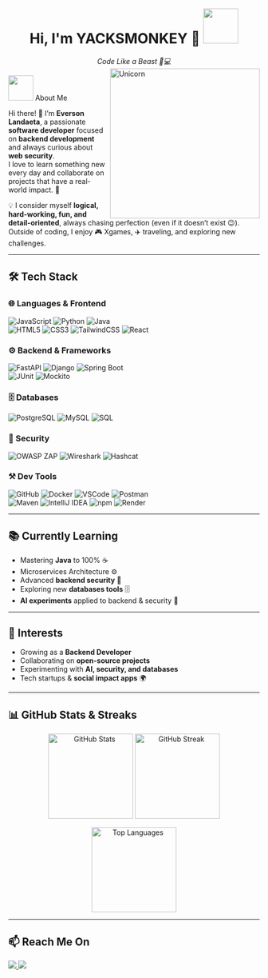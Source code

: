 <h1 align="center">
  Hi, I'm YACKSMONKEY 🍌 
  <img src="https://github.com/user-attachments/assets/96c8349d-8ad3-4578-abcf-0efe97e2675e" width="70">
</h1> 

<div align="center"><em>Code Like a Beast 🦍💻</em></div>

<img align="right" width=300px alt="Unicorn" src="https://media0.giphy.com/media/v1.Y2lkPTc5MGI3NjExdTMxZ3VncHEyeWkxamN5c3lxMGNtM3dmYm9tZTZ4OHFrbnVqbWxrMCZlcD12MV9pbnRlcm5hbF9naWZfYnlfaWQmY3Q9Zw/hD0mNAEuqs1lDJw8rx/giphy.gif" />

<img src="https://github.com/7oSkaaa/7oSkaaa/blob/main/Images/about_me.gif?raw=true" width="50px"> About Me

Hi there! 👋 I’m **Everson Landaeta**, a passionate **software developer** focused on **backend development** and always curious about **web security**.  
I love to learn something new every day and collaborate on projects that have a real-world impact. 🚀  

💡 I consider myself **logical, hard-working, fun, and detail-oriented**, always chasing perfection (even if it doesn’t exist 😉).  
Outside of coding, I enjoy 🎮 Xgames, ✈️ traveling, and exploring new challenges.  

---

## 🛠️ Tech Stack

### 🌐 Languages & Frontend
![JavaScript](https://img.shields.io/badge/JavaScript-F7DF1E?style=for-the-badge&logo=javascript&logoColor=black) 
![Python](https://img.shields.io/badge/Python-3776AB?style=for-the-badge&logo=python&logoColor=white) 
![Java](https://img.shields.io/badge/Java-007396?style=for-the-badge&logo=java&logoColor=white)  
![HTML5](https://img.shields.io/badge/HTML5-E34F26?style=for-the-badge&logo=html5&logoColor=white) 
![CSS3](https://img.shields.io/badge/CSS3-1572B6?style=for-the-badge&logo=css3&logoColor=white) 
![TailwindCSS](https://img.shields.io/badge/Tailwind-38B2AC?style=for-the-badge&logo=tailwind-css&logoColor=white) 
![React](https://img.shields.io/badge/React-20232A?style=for-the-badge&logo=react&logoColor=61DAFB)  

### ⚙️ Backend & Frameworks
![FastAPI](https://img.shields.io/badge/FastAPI-009688?style=for-the-badge&logo=fastapi&logoColor=white) 
![Django](https://img.shields.io/badge/Django-092E20?style=for-the-badge&logo=django&logoColor=white) 
![Spring Boot](https://img.shields.io/badge/Spring%20Boot-6DB33F?style=for-the-badge&logo=springboot&logoColor=white)  
![JUnit](https://img.shields.io/badge/JUnit-25A162?style=for-the-badge&logo=junit5&logoColor=white) 
![Mockito](https://img.shields.io/badge/Mockito-2A6DB3?style=for-the-badge&logo=java&logoColor=white) 

### 🗄️ Databases
![PostgreSQL](https://img.shields.io/badge/PostgreSQL-316192?style=for-the-badge&logo=postgresql&logoColor=white) 
![MySQL](https://img.shields.io/badge/MySQL-4479A1?style=for-the-badge&logo=mysql&logoColor=white) 
![SQL](https://img.shields.io/badge/SQL-003B57?style=for-the-badge&logo=database&logoColor=white)  

### 🔐 Security
![OWASP ZAP](https://img.shields.io/badge/OWASP%20ZAP-000000?style=for-the-badge&logo=owasp&logoColor=white) 
![Wireshark](https://img.shields.io/badge/Wireshark-1679A7?style=for-the-badge&logo=wireshark&logoColor=white) 
![Hashcat](https://img.shields.io/badge/Hashcat-2C2C2C?style=for-the-badge&logo=lock&logoColor=white)  

### ⚒️ Dev Tools
![GitHub](https://img.shields.io/badge/GitHub-181717?style=for-the-badge&logo=github&logoColor=white) 
![Docker](https://img.shields.io/badge/Docker-2496ED?style=for-the-badge&logo=docker&logoColor=white) 
![VSCode](https://img.shields.io/badge/VSCode-0078d7?style=for-the-badge&logo=visual-studio-code&logoColor=white) 
![Postman](https://img.shields.io/badge/Postman-FF6C37?style=for-the-badge&logo=postman&logoColor=white)  
![Maven](https://img.shields.io/badge/Maven-C71A36?style=for-the-badge&logo=apache-maven&logoColor=white) 
![IntelliJ IDEA](https://img.shields.io/badge/IntelliJ-000000?style=for-the-badge&logo=intellij-idea&logoColor=white) 
![npm](https://img.shields.io/badge/npm-CB3837?style=for-the-badge&logo=npm&logoColor=white) 
![Render](https://img.shields.io/badge/Render-46E3B7?style=for-the-badge&logo=render&logoColor=black)  

---

## 📚 Currently Learning
- Mastering **Java** to 100% ☕  
- Microservices Architecture ⚙️  
- Advanced **backend security** 🔐  
- Exploring new **databases tools** 🗄️  
- **AI experiments** applied to backend & security 🤖  

---

## 🚀 Interests
- Growing as a **Backend Developer**  
- Collaborating on **open-source projects**  
- Experimenting with **AI, security, and databases**  
- Tech startups & **social impact apps** 🌍  

---

## 📊 GitHub Stats & Streaks

<p align="center">
  <img src="https://github-readme-stats.vercel.app/api?username=Yacksmonkey&show_icons=true&theme=react&title_color=FFD700&icon_color=36BCF7&text_color=CCCCCC&bg_color=0D1117" height="170" alt="GitHub Stats"/>
  <img src="https://github-readme-streak-stats.herokuapp.com/?user=Yacksmonkey&theme=react&ring=FFD700&fire=FFD700&currStreakLabel=36BCF7&sideNums=CCCCCC&currStreakNum=FFD700&sideLabels=36BCF7&dates=CCCCCC&background=0D1117" height="170" alt="GitHub Streak"/>
</p>

<p align="center">
  <img src="https://github-readme-stats.vercel.app/api/top-langs/?username=Yacksmonkey&layout=compact&theme=react&title_color=FFD700&text_color=CCCCCC&bg_color=0D1117" height="170" alt="Top Languages"/>
</p>

---

## 📫 Reach Me On
<p>
  <a href="https://www.linkedin.com/in/yacksmonkey" target="_blank">
    <img src="https://img.shields.io/badge/LinkedIn-0A66C2?style=for-the-badge&logo=linkedin&logoColor=white"/>
  </a>
  <a href="mailto:yacksmonkey@gmail.com">
    <img src="https://img.shields.io/badge/Gmail-D14836?style=for-the-badge&logo=gmail&logoColor=white"/>
  </a>
</p>
